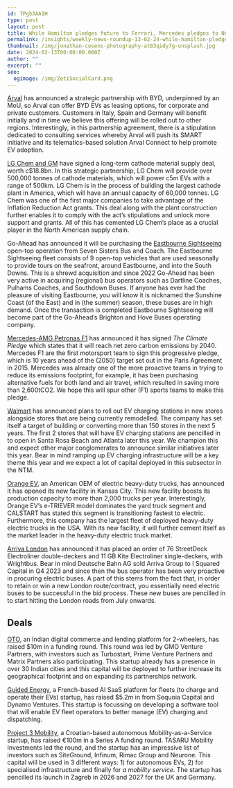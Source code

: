 ```yaml
---
id: 7Pgb3AA1H
type: post
layout: post
title: While Hamilton pledges future to Ferrari, Mercedes pledges to Net Zero
permalink: /insights/weekly-news-roundup-13-02-24-while-hamilton-pledges-future-to-ferrari-mercedes-pledges-to-net-zero/
thumbnail: /img/jonathan-cosens-photography-at83qidy7g-unsplash.jpg
date: 2024-02-13T00:00:00.000Z
author: ""
excerpt: ""
seo:
  ogimage: /img/ZetiSocialCard.png
---
```

[Arval](https://theevreport.com/arval-partners-with-electric-giant-byd) has announced a strategic partnership with BYD, underpinned by an MoU, so Arval can offer BYD EVs as leasing options, for corporate and private customers. Customers in Italy, Spain and Germany will benefit initially and in time we believe this offering will be rolled out to other regions. Interestingly, in this partnership agreement, there is a stipulation dedicated to consulting services whereby Arval will push its SMART initiative and its telematics-based solution Arval Connect to help promote EV adoption.

[LG Chem and GM](https://theevreport.com/lg-chem-powers-5-million-gm-evs-with-19bn-cathode-deal) have signed a long-term cathode material supply deal, worth c$18.8bn. In this strategic partnership, LG Chem will provide over 500,000 tonnes of cathode materials, which will power c5m EVs with a range of 500km. LG Chem is in the process of building the largest cathode plant in America, which will have an annual capacity of 60,000 tonnes. LG Chem was one of the first major companies to take advantage of the Inflation Reduction Act grants. This deal along with the plant construction further enables it to comply with the act’s stipulations and unlock more support and grants. All of this has cemented LG Chem’s place as a crucial player in the North American supply chain.

Go-Ahead has announced it will be purchasing the [Eastbourne Sightseeing](https://www.route-one.net/news/eastbourne-sightseeing-operation-to-be-purchased-by-go-ahead/) open-top operation from Seven Sisters Bus and Coach. The Eastbourne Sightseeing fleet consists of 9 open-top vehicles that are used seasonally to provide tours on the seafront, around Eastbourne, and into the South Downs. This is a shrewd acquisition and since 2022 Go-Ahead has been very active in acquiring (regional) bus operators such as Dartline Coaches, Pulhams Coaches, and Southdown Buses. If anyone has ever had the pleasure of visiting Eastbourne, you will know it is nicknamed the Sunshine Coast (of the East) and in (the summer) season, these buses are in high demand. Once the transaction is completed Eastbourne Sightseeing will become part of the Go-Ahead’s Brighton and Hove Buses operating company.

[Mercedes-AMG Petronas F1](https://energydigital.com/articles/mercedes-f1-team-first-in-motorsport-to-sign-climate-pledge?utm_campaign=&utm_medium=email&utm_source=Newsletter) has announced it has signed *The Climate Pledge* which states that it will reach net zero carbon emissions by 2040. Mercedes F1 are the first motorsport team to sign this progressive pledge, which is 10 years ahead of the (2050) target set out in the Paris Agreement in 2015. Mercedes was already one of the more proactive teams in trying to reduce its emissions footprint, for example, it has been purchasing alternative fuels for both land and air travel, which resulted in saving more than 2,600tCO2. We hope this will spur other (F1) sports teams to make this pledge.

[Walmart](https://www.kioskmarketplace.com/news/walmart-to-introduce-ev-charging-stations/) has announced plans to roll out EV charging stations in new stores alongside stores that are being currently remodelled. The company has set itself a target of building or converting more than 150 stores in the next 5 years. The first 2 stores that will have EV charging stations are pencilled in to open in Santa Rosa Beach and Atlanta later this year. We champion this and expect other major conglomerates to announce similar initiatives later this year. Bear in mind ramping up EV charging infrastructure will be a key theme this year and we expect a lot of capital deployed in this subsector in the NTM.

[Orange EV](https://theevreport.com/orange-ev-electrifies-growth-with-new-hq-and-production-boom), an American OEM of electric heavy-duty trucks, has announced it has opened its new facility in Kansas City. This new facility boosts its production capacity to more than 2,000 trucks per year. Interestingly, Orange EV’s e-TRIEVER model dominates the yard truck segment and CALSTART has stated this segment is transitioning fastest to electric. Furthermore, this company has the largest fleet of deployed heavy-duty electric trucks in the USA. With its new facility, it will further cement itself as the market leader in the heavy-duty electric truck market.

[Arriva London](https://www.route-one.net/news/arriva-london-orders-87-more-battery-electrics-from-wrightbus/) has announced it has placed an order of 76 StreetDeck Electroliner double-deckers and 11 GB Kite Electroliner single-deckers, with Wrightbus. Bear in mind Deutsche Bahn AG sold Arriva Group to I Squared Capital in Q4 2023 and since then the bus operator has been very proactive in procuring electric buses. A part of this stems from the fact that, in order to retain or win a new London route/contract, you essentially need electric buses to be successful in the bid process. These new buses are pencilled in to start hitting the London roads from July onwards.  

## **Deals**

[OTO](https://www.financialexpress.com/business/express-mobility-oto-raises-10-million-led-by-gmo-venture-partners-and-existing-investors-3385613/?utm_source=fot.beehiiv.com&utm_medium=newsletter&utm_campaign=trucks-fot-river-joby-starship), an Indian digital commerce and lending platform for 2-wheelers, has raised $10m in a funding round. This round was led by GMO Venture Partners, with investors such as Turbostart, Prime Venture Partners and Matrix Partners also participating. This startup already has a presence in over 30 Indian cities and this capital will be deployed to further increase its geographical footprint and on expanding its partnerships network.  

[Guided Energy](https://techcrunch.com/2024/02/06/guided-energy-helps-ev-fleet-managers-optimize-battery-charging/), a French-based AI SaaS platform for fleets (to charge and operate their EVs) startup, has raised $5.2m in from Sequoia Capital and Dynamo Ventures. This startup is focussing on developing a software tool that will enable EV fleet operators to better manage (EV) charging and dispatching.

[Project 3 Mobility](https://www.eu-startups.com/2024/02/croatia-based-project-3-mobility-announced-the-closure-of-a-e100-million-series-a-investment-round/), a Croatian-based autonomous Mobility-as-a-Service startup, has raised €100m in a Series A funding round. TASARU Mobility Investments led the round, and the startup has an impressive list of investors such as SiteGround, Infinum, Rimac Group and Neurone. This capital will be used in 3 different ways: 1) for autonomous EVs, 2) for specialised infrastructure and finally for *a mobility service*. The startup has pencilled its launch in Zagreb in 2026 and 2027 for the UK and Germany.